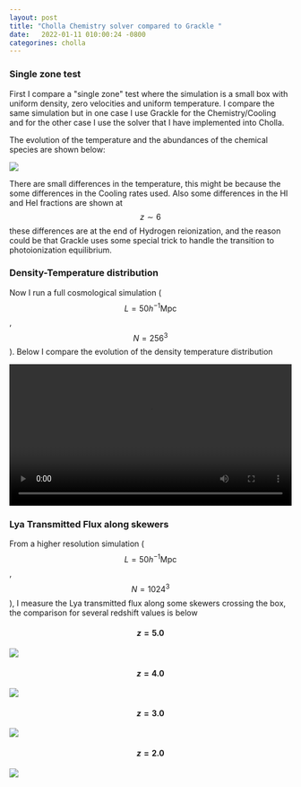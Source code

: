 ```yaml
---
layout: post
title: "Cholla Chemistry solver compared to Grackle "
date:   2022-01-11 010:00:24 -0800
categorines: cholla
---
```


### Single zone test

First I compare a "single zone" test where the simulation is a small box with uniform density, zero velocities and uniform temperature. I compare the same simulation but in one case I use Grackle for the Chemistry/Cooling and for the other case I use the solver that I have implemented into Cholla. 

The evolution of the temperature and the abundances of the chemical species are shown below:

<img src="{{ site.url }}assets/images/cholla_chem_validation/single_cell_comparison.png">

There are small differences in the temperature, this might be because the some differences in the Cooling rates used. Also some differences in the HI and HeI fractions are shown at $$z \sim 6$$ these differences are at the end of Hydrogen reionization, and the reason could be that Grackle uses some special trick to handle the transition to photoionization equilibrium.  


### Density-Temperature distribution

Now I run a full cosmological simulation ( $$L=50 h^{-1} \mathrm{Mpc}$$, $$N=256^3$$ ). Below I compare the evolution of the density temperature distribution

<div style="text-align: center">
<video src="{{ site.url }}assets/videos/phase_diagram_grackle_cholla.mp4" width="100%"  height="auto" controls preload> </video>
</div>


### Lya Transmitted Flux along skewers

From a higher resolution simulation  ( $$L=50 h^{-1} \mathrm{Mpc}$$, $$N=1024^3$$ ), I measure the Lya transmitted flux along some skewers crossing the box, the comparison for several redshift values is below

#### $$z = 5.0$$
<img src="{{ site.url }}assets/images/cholla_chem_validation/skewers_comparison_0.png">

#### $$z = 4.0$$
<img src="{{ site.url }}assets/images/cholla_chem_validation/skewers_comparison_1.png">

#### $$z = 3.0$$
<img src="{{ site.url }}assets/images/cholla_chem_validation/skewers_comparison_2.png">

#### $$z = 2.0$$
<img src="{{ site.url }}assets/images/cholla_chem_validation/skewers_comparison_3.png">

